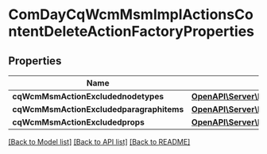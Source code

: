 # ComDayCqWcmMsmImplActionsContentDeleteActionFactoryProperties

## Properties
Name | Type | Description | Notes
------------ | ------------- | ------------- | -------------
**cqWcmMsmActionExcludednodetypes** | [**OpenAPI\Server\Model\ConfigNodePropertyArray**](ConfigNodePropertyArray.md) |  | [optional] 
**cqWcmMsmActionExcludedparagraphitems** | [**OpenAPI\Server\Model\ConfigNodePropertyArray**](ConfigNodePropertyArray.md) |  | [optional] 
**cqWcmMsmActionExcludedprops** | [**OpenAPI\Server\Model\ConfigNodePropertyArray**](ConfigNodePropertyArray.md) |  | [optional] 

[[Back to Model list]](../README.md#documentation-for-models) [[Back to API list]](../README.md#documentation-for-api-endpoints) [[Back to README]](../README.md)


